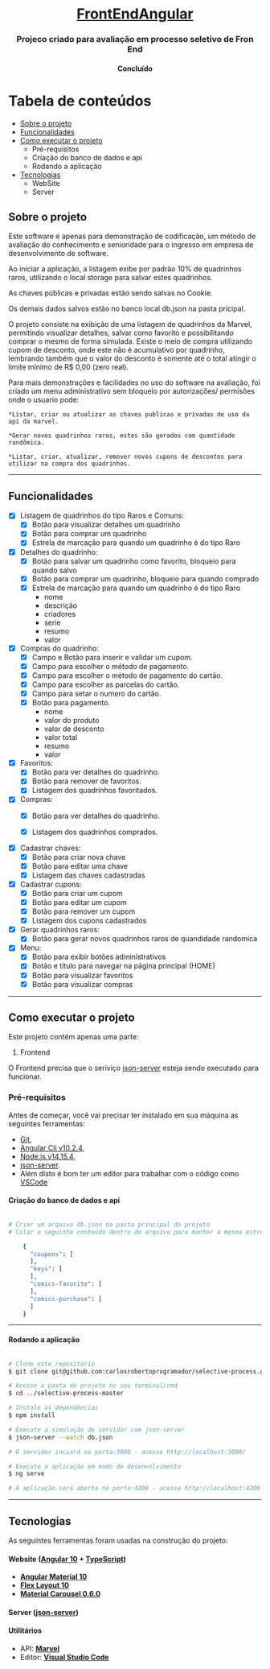 <h1 align="center">
     <a href="#" alt="site do ecoleta"> FrontEndAngular </a>
</h1>

<h3 align="center">
    Projeco criado para avaliação em processo seletivo de Fron End
</h3>

<h4 align="center">
  Concluído
</h4>

Tabela de conteúdos
=================
<!--ts-->
   * [Sobre o projeto](#sobre)
   * [Funcionalidades](#funcionalidades)
   * [Como executar o projeto](#como-executar-o-projeto)
     * Pré-requisitos
     * Criação do banco de dados e api
     * Rodando a aplicação
   * [Tecnologias](#tecnologias)
     * WebSite
     * Server
<!--te-->


<a id="sobre"></a>
## Sobre o projeto

  Este software é apenas para demonstração de codificação, um método de avaliação do conhecimento e senioridade para o ingresso em empresa de desenvolvimento de software.

  Ao iniciar a aplicação, a listagem exibe por padrão 10% de quadrinhos raros, 
  utilizando o local storage para salvar estes quadrinhos.

  As chaves públicas e privadas estão sendo salvas no Cookie.

  Os demais dados salvos estão no banco local db.json na pasta pricipal. 

  O projeto consiste na exibição de uma listagem de quadrinhos da Marvel, permitindo visualizar detalhes, salvar como favorito e possibilitando comprar o mesmo de forma simulada. Existe o meio de compra utilizando cupom de desconto, onde este não é acumulativo por quadrinho, lembrando também que o valor do desconto é somente até o total atingir o limite mínimo de R$ 0,00 (zero real).
  
  Para mais demonstrações e facilidades no uso do software na avaliação, foi criado um menu administrativo sem bloqueio por autorizações/ permisões onde o usuario pode:
  
    *Listar, criar ou atualizar as chaves publicas e privadas de uso da api da marvel.
  
    *Gerar novos quadrinhos raros, estes são gerados com quantidade randômica.
  
    *Listar, criar, atualizar, remover novos cupons de descontos para utilizar na compra dos quadrinhos.

---

<a id="funcionalidades"></a>
## Funcionalidades

- [x] Listagem de quadrinhos do tipo Raros e Comuns:
  - [x] Botão para visualizar detalhes um quadrinho
  - [x] Botão para comprar um quadrinho
  - [x] Estrela de marcação para quando um quadrinho é do tipo Raro

- [x] Detalhes do quadrinho:
  - [x] Botão para salvar um quadrinho como favorito, bloqueio para quando salvo
  - [x] Botão para comprar um quadrinho, bloqueio para quando comprado
  - [x] Estrela de marcação para quando um quadrinho é do tipo Raro
    - nome
    - descrição
    - criadores
    - serie
    - resumo
    - valor
 
 - [x] Compras do quadrinho:
    - [x] Campo e Botão para inserir e validar um cupom.
    - [x] Campo para escolher o método de pagamento.
    - [x] Campo para escolher o método de pagamento do cartão.
    - [x] Campo para escolher as parcelas do cartão. 
    - [x] Campo para setar o numero do cartão. 
    - [x] Botão para pagamento.
      - nome
      - valor do produto
      - valor de desconto
      - valor total
      - resumo
      - valor

 - [x] Favoritos:
    - [x] Botão para ver detalhes do quadrinho.
    - [x] Botão para remover de favoritos.
    - [x] Listagem dos quadrinhos favoritados.

 - [x] Compras:
    - [x] Botão para ver detalhes do quadrinho.
    - [x] Listagem dos quadrinhos comprados.

 
- [x] Cadastrar chaves:
    - [x] Botão para criar nova chave
    - [x] Botão para editar uma chave
    - [x] Listagem das chaves cadastradas

- [x] Cadastrar cupons:
    - [x] Botão para criar um cupom
    - [x] Botão para editar um cupom
    - [x] Botão para remover um cupom
    - [x] Listagem dos cupons cadastrados

- [x] Gerar quadrinhos raros:
    - [x] Botão para gerar novos quadrinhos raros de quandidade randomica

- [x] Menu:
    - [x] Botão para exibir botões administrativos
    - [x] Botão e título para navegar na página principal (HOME)
    - [x] Botão para visualizar favoritos
    - [x] Botão para visualizar compras
---

<a id="como-executar"></a>
## Como executar o projeto

Este projeto contém apenas uma parte:
1. Frontend

O Frontend  precisa que o seriviço [json-server](https://www.fabricadecodigo.com/json-server/) esteja sendo executado para funcionar.

<a id="pre-requisitos"></a>
### Pré-requisitos

Antes de começar, você vai precisar ter instalado em sua máquina as seguintes ferramentas:

   * [Git](https://git-scm.com),
   * [Angular Cli v10.2.4](https://github.com/angular/angular-cli/releases/tag/10.2.4),
   * [Node.js v14.15.4](https://nodejs.org/pt-br/blog/release/v14.15.0/),  
   * [json-server](https://www.fabricadecodigo.com/json-server/).  
   * Além disto é bom ter um editor para trabalhar com o código como [VSCode](https://code.visualstudio.com/)

<a id="instalando-as-ferramentas"></a>
#### Criação do banco de dados e api

```bash

# Criar um arquivo db.json na pasta principal do projeto
# Colar o seguinte conteúdo dentro do arquivo para manter a mesma estrutura do banco de dados que o front end vai consultar:

    {
      "coupons": [
      ],
      "keys": [
      ],
      "comics-favorite": [
      ],
      "comics-purchase": [
      ]
    }

```
---

<a id="rodando-a-aplicação-web"></a>
#### Rodando a aplicação

```bash

# Clone este repositório
$ git clone git@github.com:carlosrobertoprogramador/selective-process.git

# Acesse a pasta do projeto no seu terminal/cmd
$ cd ../selective-process-master

# Instale as dependências
$ npm install

# Execute a simulação de servidor com json-server
$ json-server --watch db.json

# O servidor inciará na porta:3000 - acesse http://localhost:3000/

# Execute a aplicação em modo de desenvolvimento
$ ng serve

# A aplicação será aberta na porta:4200 - acesse http://localhost:4200

```

---

<a id="tecnologias"></a>
## Tecnologias

As seguintes ferramentas foram usadas na construção do projeto:

#### **Website**  ([Angular 10](https://angular.io/cli)  +  [TypeScript](https://www.typescriptlang.org/))

-   **[Angular Material 10](https://material.angular.io/)**
-   **[Flex Layout 10](https://tburleson-layouts-demos.firebaseapp.com/#/docs)**
-   **[Material Carousel 0.6.0](https://gabrielbusarello.github.io/material2-carousel/)**


#### **Server**  ([json-server](https://www.fabricadecodigo.com/json-server/))

#### [](https://github.com/tgmarinho/Ecoleta#utilit%C3%A1rios)**Utilitários**

-   API:  **[Marvel](https://developer.marvel.com/docs)**
-   Editor:  **[Visual Studio Code](https://code.visualstudio.com/)**
